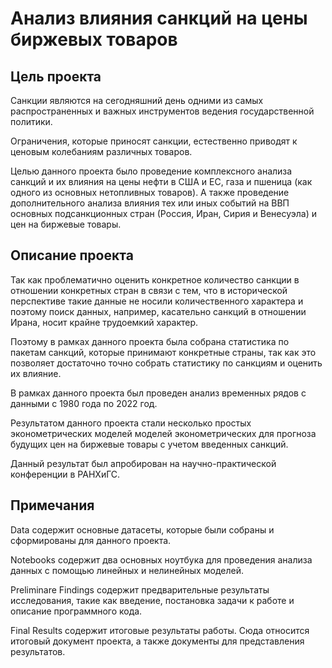 # Анализ влияния санкций на цены биржевых товаров

## Цель проекта

Санкции являются на сегодняшний день одними из самых распространенных и важных инструментов ведения государственной политики. 

Ограничения, которые приносят санкции, естественно приводят к ценовым колебаниям различных товаров. 

Целью данного проекта было проведение комплексного анализа санкций и их влияния на цены нефти в США и ЕС, газа и пшеница (как одного из основных нетопливных товаров). А также проведение дополнительного анализа влияния тех или иных событий на ВВП основных подсанкционных стран (Россия, Иран,  Сирия и Венесуэла) и цен на биржевые товары.

## Описание проекта

Так как проблематично оценить конкретное количество санкции в отношении конкретных стран в связи с тем,  что  в  исторической  перспективе  такие  данные  не  носили  количественного характера и поэтому поиск данных, например, касательно санкций в отношении Ирана,  носит крайне трудоемкий характер.

Поэтому в рамках данного проекта  была собрана статистика по пакетам санкций, которые принимают конкретные страны, так как это позволяет достаточно точно собрать статистику по санкциям и оценить их влияние. 

В рамках данного проекта  был проведен анализ временных рядов с  данными с 1980 года по 2022 год. 

Результатом данного проекта стали несколько простых эконометрических моделей моделей эконометрических для прогноза будущих цен на биржевые товары с учетом введенных санкций. 

Данный результат был апробирован на научно-практической конференции в РАНХиГС. 

## Примечания

Data содержит основные датасеты, которые были собраны и сформированы для данного проекта. 

Notebooks содержит два основных ноутбука для проведения анализа данных с помощью линейных и нелинейных моделей.

Preliminare Findings содержит предварительные результаты исследования, такие как введение, постановка задачи к работе и описание программного кода. 

Final Results содержит итоговые результаты работы. Сюда относится итоговый документ проекта, а также документы для представления результатов. 
